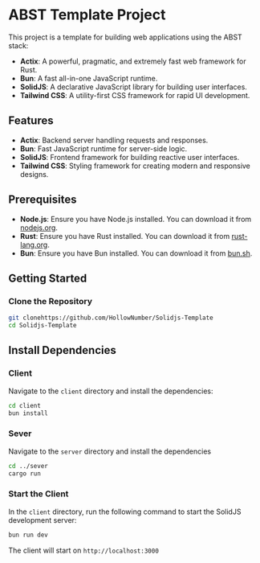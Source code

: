 # ABST Template Project

This project is a template for building web applications using the ABST stack:

- **Actix**: A powerful, pragmatic, and extremely fast web framework for Rust.
- **Bun**: A fast all-in-one JavaScript runtime.
- **SolidJS**: A declarative JavaScript library for building user interfaces.
- **Tailwind CSS**: A utility-first CSS framework for rapid UI development.

## Features

- **Actix**: Backend server handling requests and responses.
- **Bun**: Fast JavaScript runtime for server-side logic.
- **SolidJS**: Frontend framework for building reactive user interfaces.
- **Tailwind CSS**: Styling framework for creating modern and responsive designs.

## Prerequisites

- **Node.js**: Ensure you have Node.js installed. You can download it from [nodejs.org](https://nodejs.org/).
- **Rust**: Ensure you have Rust installed. You can download it from [rust-lang.org](https://www.rust-lang.org/).
- **Bun**: Ensure you have Bun installed. You can download it from [bun.sh](https://bun.sh/).

## Getting Started

### Clone the Repository

```sh
git clonehttps://github.com/HollowNumber/Solidjs-Template
cd Solidjs-Template
```

## Install Dependencies

### Client

Navigate to the `client` directory and install the dependencies:

```sh
cd client
bun install
```

### Sever

Navigate to the `server` directory and install the dependencies
```sh
cd ../sever
cargo run
```

### Start the Client
In the `client` directory, run the following command to start the SolidJS development server:

```sh
bun run dev
```

The client will start on `http://localhost:3000`

